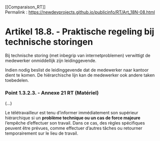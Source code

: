 [[Comparaison_RT]]  
Permalink : https://newdevprojects.github.io/publicinfo/RT/Art_18N-08.html

# Artikel 18.8. - Praktische regeling bij technische storingen 

Bij technische storing (met inbegrip van internetproblemen) verwittigt de medewerker onmiddellijk zijn leidinggevende. 

Indien nodig beslist de leidinggevende dat de medewerker naar kantoor dient te komen. De hiërarchische lijn kan de medewerker ook andere taken toebedelen. 

### Point 1.3.2.3. - Annexe 21 RT (Matériel)

(...)

Le télétravailleur est tenu d’informer immédiatement son supérieur hiérarchique si un **problème technique ou un cas de force majeure** l’empêche d’effectuer son travail. Dans ce cas, des règles spécifiques peuvent être prévues, comme effectuer d’autres tâches ou retourner temporairement sur le lieu de travail.  

